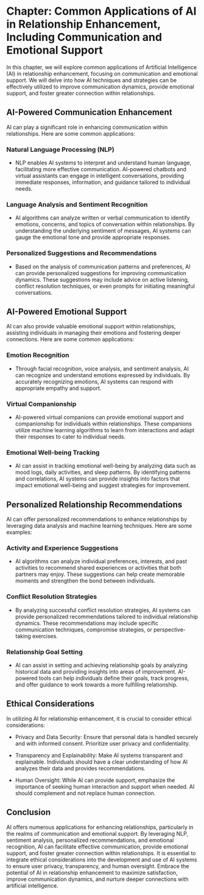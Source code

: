 Chapter: Common Applications of AI in Relationship Enhancement, Including Communication and Emotional Support
=============================================================================================================

In this chapter, we will explore common applications of Artificial Intelligence (AI) in relationship enhancement, focusing on communication and emotional support. We will delve into how AI techniques and strategies can be effectively utilized to improve communication dynamics, provide emotional support, and foster greater connection within relationships.

AI-Powered Communication Enhancement
------------------------------------

AI can play a significant role in enhancing communication within relationships. Here are some common applications:

### Natural Language Processing (NLP)

* NLP enables AI systems to interpret and understand human language, facilitating more effective communication. AI-powered chatbots and virtual assistants can engage in intelligent conversations, providing immediate responses, information, and guidance tailored to individual needs.

### Language Analysis and Sentiment Recognition

* AI algorithms can analyze written or verbal communication to identify emotions, concerns, and topics of conversation within relationships. By understanding the underlying sentiment of messages, AI systems can gauge the emotional tone and provide appropriate responses.

### Personalized Suggestions and Recommendations

* Based on the analysis of communication patterns and preferences, AI can provide personalized suggestions for improving communication dynamics. These suggestions may include advice on active listening, conflict resolution techniques, or even prompts for initiating meaningful conversations.

AI-Powered Emotional Support
----------------------------

AI can also provide valuable emotional support within relationships, assisting individuals in managing their emotions and fostering deeper connections. Here are some common applications:

### Emotion Recognition

* Through facial recognition, voice analysis, and sentiment analysis, AI can recognize and understand emotions expressed by individuals. By accurately recognizing emotions, AI systems can respond with appropriate empathy and support.

### Virtual Companionship

* AI-powered virtual companions can provide emotional support and companionship for individuals within relationships. These companions utilize machine learning algorithms to learn from interactions and adapt their responses to cater to individual needs.

### Emotional Well-being Tracking

* AI can assist in tracking emotional well-being by analyzing data such as mood logs, daily activities, and sleep patterns. By identifying patterns and correlations, AI systems can provide insights into factors that impact emotional well-being and suggest strategies for improvement.

Personalized Relationship Recommendations
-----------------------------------------

AI can offer personalized recommendations to enhance relationships by leveraging data analysis and machine learning techniques. Here are some examples:

### Activity and Experience Suggestions

* AI algorithms can analyze individual preferences, interests, and past activities to recommend shared experiences or activities that both partners may enjoy. These suggestions can help create memorable moments and strengthen the bond between individuals.

### Conflict Resolution Strategies

* By analyzing successful conflict resolution strategies, AI systems can provide personalized recommendations tailored to individual relationship dynamics. These recommendations may include specific communication techniques, compromise strategies, or perspective-taking exercises.

### Relationship Goal Setting

* AI can assist in setting and achieving relationship goals by analyzing historical data and providing insights into areas of improvement. AI-powered tools can help individuals define their goals, track progress, and offer guidance to work towards a more fulfilling relationship.

Ethical Considerations
----------------------

In utilizing AI for relationship enhancement, it is crucial to consider ethical considerations:

* Privacy and Data Security: Ensure that personal data is handled securely and with informed consent. Prioritize user privacy and confidentiality.

* Transparency and Explainability: Make AI systems transparent and explainable. Individuals should have a clear understanding of how AI analyzes their data and provides recommendations.

* Human Oversight: While AI can provide support, emphasize the importance of seeking human interaction and support when needed. AI should complement and not replace human connection.

Conclusion
----------

AI offers numerous applications for enhancing relationships, particularly in the realms of communication and emotional support. By leveraging NLP, sentiment analysis, personalized recommendations, and emotional recognition, AI can facilitate effective communication, provide emotional support, and foster greater connection within relationships. It is essential to integrate ethical considerations into the development and use of AI systems to ensure user privacy, transparency, and human oversight. Embrace the potential of AI in relationship enhancement to maximize satisfaction, improve communication dynamics, and nurture deeper connections with artificial intelligence.
